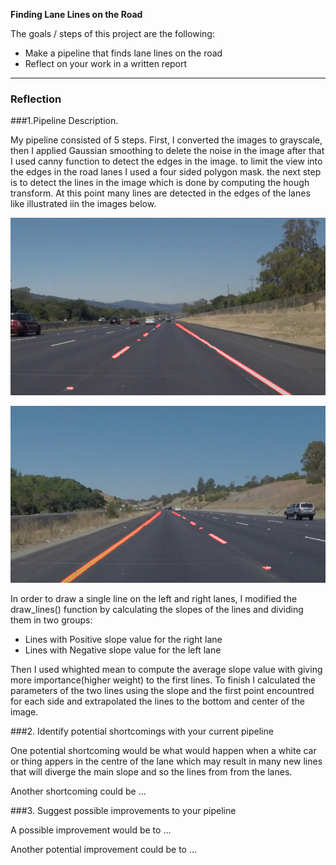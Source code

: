 
**Finding Lane Lines on the Road**

The goals / steps of this project are the following:
* Make a pipeline that finds lane lines on the road
* Reflect on your work in a written report


[//]: # (Image References)


[image1]: ./lanes_solidWhiteRight.jpg
[image2]: ./lanes_solidYellowCurve.jpg 

---

### Reflection

###1.Pipeline Description.

My pipeline consisted of 5 steps. First, I converted the images to grayscale, then I applied Gaussian smoothing 
to delete the noise in the image after that I used canny function to detect the edges in the image.
to limit the view into the edges in the road lanes I used a four sided polygon mask.
the next step is to detect the lines in the image which is done by computing the hough transform.
At this point many lines are detected in the edges of  the lanes like illustrated iin the images below. 

![alt white lane detect][image1]

![alt yellow lane detect][image2]


In order to draw a single line on the left and right lanes, I modified the draw_lines() function by calculating
the slopes of the lines and dividing them in two groups:
* Lines with Positive slope value for the right lane
* Lines with Negative slope value for the left lane

Then I used whighted mean to compute the average slope value with giving more importance(higher weight)
to the first lines.
To finish I calculated the parameters of the two lines using the slope and the first point encountred for
each side and extrapolated the lines to the bottom and center of the image.



###2. Identify potential shortcomings with your current pipeline


One potential shortcoming would be what would happen when a white car or thing appers in the centre of the 
lane which may result in many new lines that will diverge the main slope and so the lines from from the lanes. 

Another shortcoming could be ...


###3. Suggest possible improvements to your pipeline

A possible improvement would be to ...

Another potential improvement could be to ...
